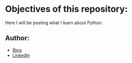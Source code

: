 # Objectives of this repository:

Here I will be posting what I learn about Python.

## Author:

- [Blog](http://ildaneta.netlify.com/)
- [LinkedIn](https://www.linkedin.com/in/ilda-silva-neta/)
